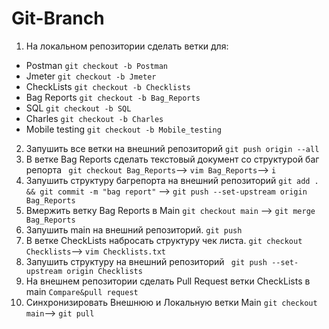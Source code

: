 # Git-Branch

1. На локальном репозитории сделать ветки для:
- Postman `git checkout -b Postman`
- Jmeter `git checkout -b Jmeter`
- CheckLists `git checkout -b Checklists `
- Bag Reports `git checkout -b Bag_Reports`
- SQL `git checkout -b SQL `
- Charles `git checkout -b Charles `
- Mobile testing `git checkout -b Mobile_testing`

2. Запушить все ветки на внешний репозиторий `git push origin --all`
3. В ветке Bag Reports сделать текстовый документ со структурой баг репорта ` git checkout Bag_Reports`-->  `vim Bag_Reports`--> `i`
4. Запушить структуру багрепорта на внешний репозиторий  `git add . && git commit -m "bag report"` --> `git push --set-upstream origin Bag_Reports`
5. Вмержить ветку Bag Reports в Main `git checkout main` --> `git merge Bag_Reports`
6. Запушить main на внешний репозиторий. `git push`
7. В ветке CheckLists набросать структуру чек листа. `git checkout Checklists`--> `vim Checklists.txt`
8. Запушить структуру на внешний репозиторий ` git push --set-upstream origin Checklists`
9. На внешнем репозитории сделать Pull Request ветки CheckLists в main `Compare&pull request`
10. Синхронизировать Внешнюю и Локальную ветки Main `git checkout main`--> `git pull`
